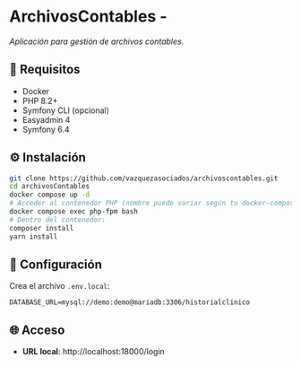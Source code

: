 # ArchivosContables -

_Aplicación para gestión de archivos contables._

## 🚀 Requisitos
- Docker
- PHP 8.2+
- Symfony CLI (opcional)
- Easyadmin 4
- Symfony 6.4

## ⚙️ Instalación
```bash
git clone https://github.com/vazquezasociados/archivoscontables.git
cd archivosContables
docker compose up -d
# Acceder al contenedor PHP (nombre puede variar según tu docker-compose.yml)
docker compose exec php-fpm bash
# Dentro del contenedor:
composer install
yarn install
```

## 🔧 Configuración
Crea el archivo `.env.local`:
```
DATABASE_URL=mysql://demo:demo@mariadb:3306/historialclinico
```

## 🌐 Acceso
- **URL local**: http://localhost:18000/login
